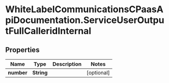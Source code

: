 # WhiteLabelCommunicationsCPaasApiDocumentation.ServiceUserOutputFullCalleridInternal

## Properties

Name | Type | Description | Notes
------------ | ------------- | ------------- | -------------
**number** | **String** |  | [optional] 


